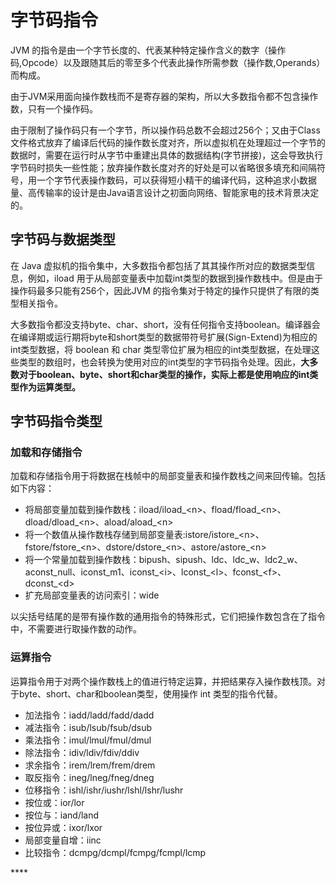 # 字节码指令

JVM 的指令是由一个字节长度的、代表某种特定操作含义的数字（操作码,Opcode）以及跟随其后的零至多个代表此操作所需参数（操作数,Operands）而构成。

由于JVM采用面向操作数栈而不是寄存器的架构，所以大多数指令都不包含操作数，只有一个操作码。

由于限制了操作码只有一个字节，所以操作码总数不会超过256个；又由于Class 文件格式放弃了编译后代码的操作数长度对齐，所以虚拟机在处理超过一个字节的数据时，需要在运行时从字节中重建出具体的数据结构\(字节拼接\)，这会导致执行字节码时损失一些性能；放弃操作数长度对齐的好处是可以省略很多填充和间隔符号，用一个字节代表操作数码，可以获得短小精干的编译代码，这种追求小数据量、高传输率的设计是由Java语言设计之初面向网络、智能家电的技术背景决定的。

## 字节码与数据类型

在 Java 虚拟机的指令集中，大多数指令都包括了其其操作所对应的数据类型信息，例如，iload 用于从局部变量表中加载int类型的数据到操作数栈中。但是由于操作码最多只能有256个，因此JVM 的指令集对于特定的操作只提供了有限的类型相关指令。

大多数指令都没支持byte、char、short，没有任何指令支持boolean。编译器会在编译期或运行期将byte和short类型的数据带符号扩展\(Sign-Extend\)为相应的int类型数据，将 boolean 和 char 类型零位扩展为相应的int类型数据，在处理这些类型的数组时，也会转换为使用对应的int类型的字节码指令处理。因此，**大多数对于boolean、byte、short和char类型的操作，实际上都是使用响应的int类型作为运算类型。**

## 字节码指令类型

### 加载和存储指令

加载和存储指令用于将数据在栈帧中的局部变量表和操作数栈之间来回传输。包括如下内容：

* 将局部变量加载到操作数栈：iload/iload\_&lt;n&gt;、fload/fload\_&lt;n&gt;、dload/dload\_&lt;n&gt;、aload/aload\_&lt;n&gt;
* 将一个数值从操作数栈存储到局部变量表:istore/istore\_&lt;n&gt;、fstore/fstore\_&lt;n&gt;、dstore/dstore\_&lt;n&gt;、astore/astore\_&lt;n&gt;
* 将一个常量加载到操作数栈：bipush、sipush、ldc、ldc\_w、ldc2\_w、aconst\_null、iconst\_m1、iconst\_&lt;i&gt;、lconst\_&lt;l&gt;、fconst\_&lt;f&gt;、dconst\_&lt;d&gt;
* 扩充局部变量表的访问索引：wide

以尖括号结尾的是带有操作数的通用指令的特殊形式，它们把操作数包含在了指令中，不需要进行取操作数的动作。

### 运算指令

运算指令用于对两个操作数栈上的值进行特定运算，并把结果存入操作数栈顶。对于byte、short、char和boolean类型，使用操作 int 类型的指令代替。

* 加法指令：iadd/ladd/fadd/dadd
* 减法指令：isub/lsub/fsub/dsub
* 乘法指令：imul/lmul/fmul/dmul
* 除法指令：idiv/ldiv/fdiv/ddiv
* 求余指令：irem/lrem/frem/drem
* 取反指令：ineg/lneg/fneg/dneg
* 位移指令：ishl/ishr/iushr/lshl/lshr/lushr
* 按位或：ior/lor
* 按位与：iand/land
* 按位异或：ixor/lxor
* 局部变量自增：iinc
* 比较指令：dcmpg/dcmpl/fcmpg/fcmpl/lcmp

\*\*\*\*

